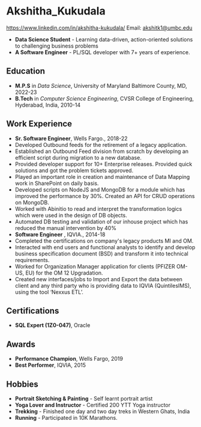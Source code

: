 # Akshitha_Kukudala 
https://www.linkedin.com/in/akshitha-kukudala/
Email: akshitk1@umbc.edu
* **Data Science Student** - Learning data-driven, action-oriented solutions to challenging business problems
* **A Software Engineer** - PL/SQL developer with 7+ years of experience. 

## Education
* **M.P.S** in *Data Science*, University of Maryland Baltimore County, MD,                        2022-23
* **B.Tech** in *Computer Science Engineering*, CVSR College of Engineering, Hyderabad, India,     2010-14

## Work Experience
* **Sr. Software Engineer**, Wells Fargo.,                                                         2018-22
* Developed Outbound feeds for the retirement of a legacy application.
* Established an Outbound Feed division from scratch by developing an efficient script during migration to a new database.
* Provided developer support for 10+ Enterprise releases. Provided quick solutions and got the problem tickets approved.
* Played an important role in creation and maintenance of Data Mapping work in SharePoint on daily basis.
* Developed scripts on NodeJS and MongoDB for a module which has improved the performance by 30%. Created an API for CRUD operations on MongoDB.
* Worked with Abinitio to read and interpret the transformation logics which were used in the design of DB objects.
* Automated DB testing and validation of our inhouse project which has reduced the manual intervention by 40%
* **Software Engineer** , IQVIA.,                                                                  2014-18
* Completed the certifications on company's legacy products  MI and OM. 
* Interacted with end users and functional analysts to identify and develop business specification document (BSD) and transform it into technical requirements.
* Worked for Organization Manager application for clients (PFIZER OM- US, EU) for the OM 12 Upgradation. 
* Created new interfaces/jobs to Import and Export the data between client and any third party who is providing data to IQVIA (QuintilesIMS), using the tool ‘Nexxus ETL’.

## Certifications
* **SQL Expert (1Z0-047)**, Oracle

## Awards
* **Performance Champion**, Wells Fargo, 2019
* **Best Performer**, IQVIA, 2015

## Hobbies
- **Portrait Sketching & Painting** - Self learnt portrait artist
- **Yoga Lover and Instructor** - Certified 200 YTT Yoga instructor
- **Trekking** - Finished one day and two day treks in Western Ghats, India
- **Running** - Participated in 10K Marathons.

